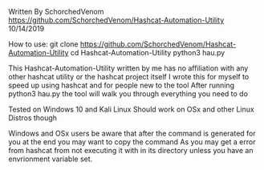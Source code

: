 Written By SchorchedVenom
https://github.com/SchorchedVenom/Hashcat-Automation-Utility
10/14/2019

How to use:
git clone https://github.com/SchorchedVenom/Hashcat-Automation-Utility
cd Hashcat-Automation-Utility
python3 hau.py

This Hashcat-Automation-Utility written by me has no affiliation with any other hashcat utility or the hashcat project itself
I wrote this for myself to speed up using hashcat and for people new to the tool
After running python3 hau.py the tool will walk you through everything you need to do

Tested on Windows 10 and Kali Linux
Should work on OSx and other Linux Distros though

Windows and OSx users be aware that after the command is generated for you at the end you may want to copy the command
As you may get a error from hashcat from not executing it with in its directory unless you have an envrionment variable set.
